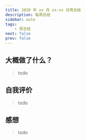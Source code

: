 ```yaml
---
title: 2020 年 xx 月 xx-xx 日周总结
description: 每周总结
sidebar: auto
tags:
    - 周总结
next: false
prev: false
---
```


## 大概做了什么？

> todo


## 自我评价

> todo


## 感想

> todo

